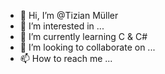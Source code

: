 - 👋 Hi, I’m @Tizian Müller
- 👀 I’m interested in ...
- 🌱 I’m currently learning C & C#
- 💞️ I’m looking to collaborate on ...
- 📫 How to reach me ...

<!---
MTizian/MTizian is a ✨ special ✨ repository because its `README.md` (this file) appears on your GitHub profile.
You can click the Preview link to take a look at your changes.
--->
